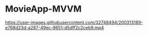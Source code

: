 # MovieApp-MVVM

https://user-images.githubusercontent.com/32748494/200313189-e768d23d-a287-49ec-9651-d5dff2c2ceb9.mp4 


